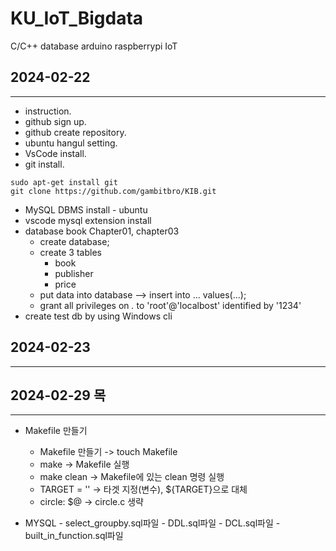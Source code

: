 # KU_IoT_Bigdata
C/C++ database arduino raspberrypi IoT




## 2024-02-22
---

 - instruction.
 - github sign up.
 - github  create repository.
 - ubuntu hangul setting.
 - VsCode install.
 - git install.
 ```shell
 sudo apt-get install git
 git clone https://github.com/gambitbro/KIB.git
 ```
 - MySQL DBMS install - ubuntu
 - vscode mysql extension install
 - database book Chapter01, chapter03
    - create database;
    - create 3 tables
        - book
        - publisher
        - price 
    - put data into database --> insert into ... values(...);
    - grant all privileges on *.* to 'root'@'localbost' identified by '1234'
 - create test db by using Windows cli 


 ## 2024-02-23
 ---

## 2024-02-29 목
---

- Makefile 만들기
   - Makefile 만들기 -> touch Makefile
   - make -> Makefile 실행
   - make clean -> Makefile에 있는 clean 명령 실행
   - TARGET = '' -> 타겟 지정(변수), ${TARGET}으로 대체
   - circle: $@ -> circle.c 생략
 
- MYSQL - select_groupby.sql파일
        - DDL.sql파일
        - DCL.sql파일
        - built_in_function.sql파일
      
